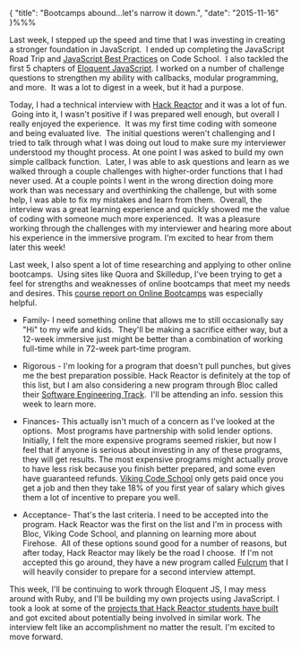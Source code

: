 { "title": "Bootcamps abound...let's narrow it down.", "date": "2015-11-16" }%%%

Last week, I stepped up the speed and time that I was investing in creating a stronger foundation in JavaScript.  I ended up completing the JavaScript Road Trip and <a rel="noopener" href="http://campus.codeschool.com/courses/javascript-best-practices/contents">JavaScript Best Practices</a> on Code School.  I also tackled the first 5 chapters of <a rel="noopener" href="http://eloquentjavascript.net/">Eloquent JavaScript</a>. I worked on a number of challenge questions to strengthen my ability with callbacks, modular programming, and more.  It was a lot to digest in a week, but it had a purpose.

Today, I had a technical interview with <a rel="noopener" href="http://www.hackreactor.com/">Hack Reactor</a> and it was a lot of fun.  Going into it, I wasn't positive if I was prepared well enough, but overall I really enjoyed the experience.  It was my first time coding with someone and being evaluated live.  The initial questions weren't challenging and I tried to talk through what I was doing out loud to make sure my interviewer understood my thought process. At one point I was asked to build my own simple callback function.  Later, I was able to ask questions and learn as we walked through a couple challenges with higher-order functions that I had never used. At a couple points I went in the wrong direction doing more work than was necessary and overthinking the challenge, but with some help, I was able to fix my mistakes and learn from them.  Overall, the interview was a great learning experience and quickly showed me the value of coding with someone much more experienced.  It was a pleasure working through the challenges with my interviewer and hearing more about his experience in the immersive program. I'm excited to hear from them later this week!

Last week, I also spent a lot of time researching and applying to other online bootcamps.  Using sites like Quora and Skilledup, I've been trying to get a feel for strengths and weaknesses of online bootcamps that meet my needs and desires. This <a rel="noopener" href="https://www.coursereport.com/blog/free-webinar-which-online-coding-bootcamp-is-best-for-you">course report on Online Bootcamps</a> was especially helpful.

<ul>
<li>Family- I need something online that allows me to still occasionally say "Hi" to my wife and kids.  They'll be making a sacrifice either way, but a 12-week immersive just might be better than a combination of working full-time while in 72-week part-time program.</li>
</ul>
<ul>
<li>Rigorous - I'm looking for a program that doesn't pull punches, but gives me the best preparation possible. Hack Reactor is definitely at the top of this list, but I am also considering a new program through Bloc called their <a rel="noopener" href="https://www.bloc.io/software-engineering-track">Software Engineering Track</a>.  I'll be attending an info. session this week to learn more.</li>
</ul>
<ul>
<li>Finances- This actually isn't much of a concern as I've looked at the options.  Most programs have partnership with solid lender options. Initially, I felt the more expensive programs seemed riskier, but now I feel that if anyone is serious about investing in any of these programs, they will get results. The most expensive programs might actually prove to have less risk because you finish better prepared, and some even have guaranteed refunds. <a rel="noopener" href="http://www.vikingcodeschool.com/">Viking Code School</a> only gets paid once you get a job and then they take 18% of you first year of salary which gives them a lot of incentive to prepare you well.</li>
</ul>
<ul>
<li>Acceptance- That's the last criteria. I need to be accepted into the program. Hack Reactor was the first on the list and I'm in process with Bloc, Viking Code School, and planning on learning more about Firehose.  All of these options sound good for a number of reasons, but after today, Hack Reactor may likely be the road I choose.  If I'm not accepted this go around, they have a new program called <a rel="noopener" href="http://www.hackreactor.com/blog/fulcrum-pilot">Fulcrum</a> that I will heavily consider to prepare for a second interview attempt.</li>
</ul>
This week, I'll be continuing to work through Eloquent JS, I may mess around with Ruby, and I'll be building my own projects using JavaScript. I took a look at some of the <a rel="noopener" href="http://www.hackreactor.com/blog/purify-css-tool-vaults-remote-students-into-hacker-news-limelight">projects that Hack Reactor students have built </a>and got excited about potentially being involved in similar work. The interview felt like an accomplishment no matter the result. I'm excited to move forward.
